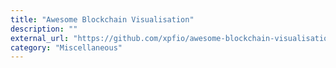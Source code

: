 ```yaml
---
title: "Awesome Blockchain Visualisation"
description: ""
external_url: "https://github.com/xpfio/awesome-blockchain-visualisation"
category: "Miscellaneous"
---
```

